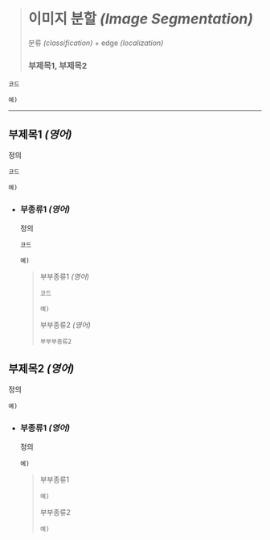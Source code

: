 ># 이미지 분할 *(Image Segmentation)*
>분류 *(classification)* + edge *(localization)*
>
>### 부제목1, 부제목2
```angular2html
코드

예)
```

---

## 부제목1 *(영어)*
정의
```angular2html
코드

예)
```

+ ### 부종류1 *(영어)*
  정의
  ```
  코드
  
  예)
  ```
  
  >부부종류1 *(영어)*
  >```
  >코드
  >
  >예)
  >```
  >
  >부부종류2 *(영어)*
  >```
  >부부부종류2
  >
  >```

## 부제목2 *(영어)*
정의
```angular2html
예)
```

+ ### 부종류1 *(영어)*
  정의
  ```
  예)
  ```
  
  >부부종류1
  >```
  >예)
  >```
  >
  >부부종류2
  >```
  >예)
  >```